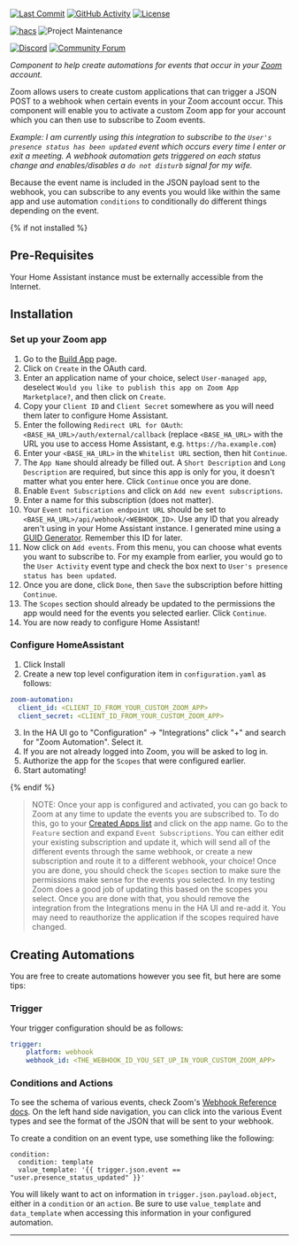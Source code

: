 [![Last Commit][last-commit-shield]][commits]
[![GitHub Activity][commits-shield]][commits]
[![License][license-shield]](LICENSE)

[![hacs][hacsbadge]](hacs)
![Project Maintenance][maintenance-shield]

[![Discord][discord-shield]][discord]
[![Community Forum][forum-shield]][forum]

_Component to help create automations for events that occur in your [Zoom][zoom] account._

Zoom allows users to create custom applications that can trigger a JSON POST to a webhook when certain events in your Zoom account occur. This component will enable you to activate a custom Zoom app for your account which you can then use to subscribe to Zoom events.

_Example: I am currently using this integration to subscribe to the `User's presence status has been updated` event which occurs every time I enter or exit a meeting. A webhook automation gets triggered on each status change and enables/disables a `do not disturb` signal for my wife._

Because the event name is included in the JSON payload sent to the webhook, you can subscribe to any events you would like within the same app and use automation `conditions` to conditionally do different things depending on the event.

{% if not installed %}

## Pre-Requisites

Your Home Assistant instance must be externally accessible from the Internet.

## Installation

### Set up your Zoom app

1. Go to the [Build App](https://marketplace.zoom.us/develop/create) page.
2. Click on `Create` in the OAuth card.
3. Enter an application name of your choice, select `User-managed app`, deselect `Would you like to publish this app on Zoom App Marketplace?`, and then click on `Create`.
4. Copy your `Client ID` and `Client Secret` somewhere as you will need them later to configure Home Assistant.
5. Enter the following `Redirect URL for OAuth`: `<BASE_HA_URL>/auth/external/callback` (replace `<BASE_HA_URL>` with the URL you use to access Home Assistant, e.g. `https://ha.example.com`)
6. Enter your `<BASE_HA_URL>` in the `Whitelist URL` section, then hit `Continue`.
7. The `App Name` should already be filled out. A `Short Description` and `Long Description` are required, but since this app is only for you, it doesn't matter what you enter here. Click `Continue` once you are done.
8. Enable `Event Subscriptions` and click on `Add new event subscriptions`.
9. Enter a name for this subscription (does not matter).
10. Your `Event notification endpoint URL` should be set to `<BASE_HA_URL>/api/webhook/<WEBHOOK_ID>`. Use any ID that you already aren't using in your Home Assistant instance. I generated mine using a [GUID Generator](https://www.guidgenerator.com/). Remember this ID for later.
11. Now click on `Add events`. From this menu, you can choose what events you want to subscribe to. For my example from earlier, you would go to the `User Activity` event type and check the box next to `User's presence status has been updated`.
12. Once you are done, click `Done`, then `Save` the subscription before hitting `Continue`.
13. The `Scopes` section should already be updated to the permissions the app would need for the events you selected earlier. Click `Continue`.
14. You are now ready to configure Home Assistant!

### Configure HomeAssistant

1. Click Install
2. Create a new top level configuration item in `configuration.yaml` as follows:
```yaml
zoom-automation:
  client_id: <CLIENT_ID_FROM_YOUR_CUSTOM_ZOOM_APP>
  client_secret: <CLIENT_ID_FROM_YOUR_CUSTOM_ZOOM_APP>
```
3. In the HA UI go to "Configuration" -> "Integrations" click "+" and search for "Zoom Automation". Select it.
4. If you are not already logged into Zoom, you will be asked to log in.
5. Authorize the app for the `Scopes` that were configured earlier.
6. Start automating!

{% endif %}

> NOTE: Once your app is configured and activated, you can go back to Zoom at any time to update the events you are subscribed to. To do this, go to your [Created Apps list](https://marketplace.zoom.us/user/build) and click on the app name. Go to the `Feature` section and expand `Event Subscriptions`. You can either edit your existing subscription and update it, which will send all of the different events through the same webhook, or create a new subscription and route it to a different webhook, your choice! Once you are done, you should check the `Scopes` section to make sure the permissions make sense for the events you selected. In my testing Zoom does a good job of updating this based on the scopes you select. Once you are done with that, you should remove the integration from the Integrations menu in the HA UI and re-add it. You may need to reauthorize the application if the scopes required have changed.

## Creating Automations

You are free to create automations however you see fit, but here are some tips:

### Trigger

Your trigger configuration should be as follows:
```yaml
trigger:
    platform: webhook
    webhook_id: <THE_WEBHOOK_ID_YOU_SET_UP_IN_YOUR_CUSTOM_ZOOM_APP>
```

### Conditions and Actions

To see the schema of various events, check Zoom's [Webhook Reference docs](https://marketplace.zoom.us/docs/api-reference/webhook-reference). On the left hand side navigation, you can click into the various Event types and see the format of the JSON that will be sent to your webhook.

To create a condition on an event type, use something like the following:
```
condition:
  condition: template
  value_template: '{{ trigger.json.event == "user.presence_status_updated" }}'
```

You will likely want to act on information in `trigger.json.payload.object`, either in a `condition` or an `action`. Be sure to use `value_template` and `data_template` when accessing this information in your configured automation.

<!---->

***

[zoom]: https://zoom.us/
[commits-shield]: https://img.shields.io/github/commit-activity/y/raman325/ha-zoom-automation.svg?style=for-the-badge
[commits]: https://github.com/raman325/ha-zoom-automation/commits/master
[hacs]: https://github.com/custom-components/hacs
[hacsbadge]: https://img.shields.io/badge/HACS-Custom-orange.svg?style=for-the-badge
[discord]: https://discord.gg/Qa5fW2R
[discord-shield]: https://img.shields.io/discord/330944238910963714.svg?style=for-the-badge
[exampleimg]: example.png
[forum-shield]: https://img.shields.io/badge/community-forum-brightgreen.svg?style=for-the-badge
[forum]: https://community.home-assistant.io/
[license-shield]: https://img.shields.io/github/license/raman325/ha-zoom-automation.svg?style=for-the-badge
[maintenance-shield]: https://img.shields.io/badge/maintainer-%40raman325-blue
[last-commit-shield]: https://img.shields.io/github/last-commit/raman325/ha-zoom-automation?style=for-the-badge
